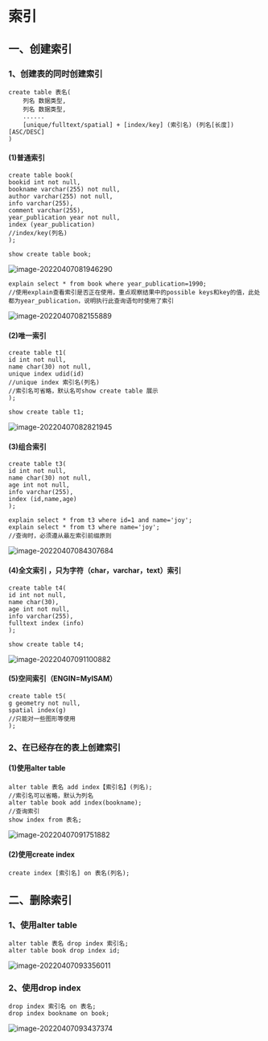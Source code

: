 # 索引

## 一、创建索引

### 1、创建表的同时创建索引

```mysql
create table 表名(
	列名 数据类型,
	列名 数据类型,
	......
	[unique/fulltext/spatial] + [index/key] (索引名) (列名[长度]) [ASC/DESC]
)
```


#### (1)普通索引

```mysql
create table book(
bookid int not null,
bookname varchar(255) not null,
author varchar(255) not null,
info varchar(255),
comment varchar(255),
year_publication year not null,
index (year_publication)
//index/key(列名)
);
```
```mysql
show create table book;
```

![image-20220407081946290](https://lsky.hhdxw.top/imghub/img/image-20220407081946290.png)

```mysql
explain select * from book where year_publication=1990;
//使用explain查看索引是否正在使用，重点观察结果中的possible keys和key的值，此处都为year_publication，说明执行此查询语句时使用了索引
```

![image-20220407082155889](https://lsky.hhdxw.top/imghub/img/image-20220407082155889.png)

#### (2)唯一索引

```mysql
create table t1(
id int not null,
name char(30) not null,
unique index udid(id)
//unique index 索引名(列名)
//索引名可省略，默认名可show create table 展示
);
```

```mysql
show create table t1;
```

![image-20220407082821945](https://lsky.hhdxw.top/imghub/img/image-20220407082821945.png)

#### (3)组合索引

```mysql
create table t3(
id int not null,
name char(30) not null,
age int not null,
info varchar(255),
index (id,name,age)
);
```

```mysql
explain select * from t3 where id=1 and name='joy';
explain select * from t3 where name='joy';
//查询时，必须遵从最左索引前缀原则
```

![image-20220407084307684](https://lsky.hhdxw.top/imghub/img/image-20220407084307684.png)

#### (4)全文索引 ，只为字符（char，varchar，text）索引

```mysql
create table t4(
id int not null,
name char(30),
age int not null,
info varchar(255),
fulltext index (info)
);
```

```mysql
show create table t4;
```

![image-20220407091100882](https://lsky.hhdxw.top/imghub/img/image-20220407091100882.png)

#### (5)空间索引（ENGIN=MyISAM）

```mysql
create table t5(
g geometry not null,
spatial index(g)
//只能对一些图形等使用
);
```

### 2、在已经存在的表上创建索引

#### (1)使用alter table

```mysql
alter table 表名 add index【索引名】(列名);
//索引名可以省略，默认为列名
alter table book add index(bookname);
//查询索引
show index from 表名;
```

![image-20220407091751882](https://lsky.hhdxw.top/imghub/img/image-20220407091751882.png)

#### (2)使用create index

```mysql
create index [索引名] on 表名(列名);
```



## 二、删除索引

### 1、使用alter table

```mysql
alter table 表名 drop index 索引名; 
alter table book drop index id;
```

![image-20220407093356011](https://lsky.hhdxw.top/imghub/img/image-20220407093356011.png)

### 2、使用drop index

```mysql
drop index 索引名 on 表名; 
drop index bookname on book;
```

![image-20220407093437374](https://lsky.hhdxw.top/imghub/img/image-20220407093437374.png)